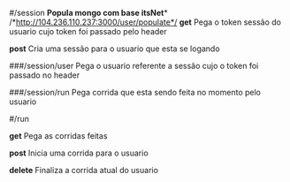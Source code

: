 #/session
**Popula mongo com base itsNet***
/*http://104.236.110.237:3000/user/populate*/
**get**
Pega o token sessão do usuario cujo token foi passado pelo header

**post**
Cria uma sessão para o usuario que esta se logando

###/session/user
Pega o usuario referente a sessão cujo o token foi passado no header

###/session/run
Pega corrida que esta sendo feita no momento pelo usuario

#/run

**get**
Pega as corridas feitas

**post**
Inicia uma corrida para o usuario

**delete**
Finaliza a corrida atual do usuario
